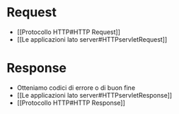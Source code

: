 # Request
- [[Protocollo HTTP#HTTP Request]]
- [[Le applicazioni lato server#HTTPservletRequest]]
# Response
- Otteniamo codici di errore o di buon fine
- [[Le applicazioni lato server#HTTPservletResponse]]
- [[Protocollo HTTP#HTTP Response]]